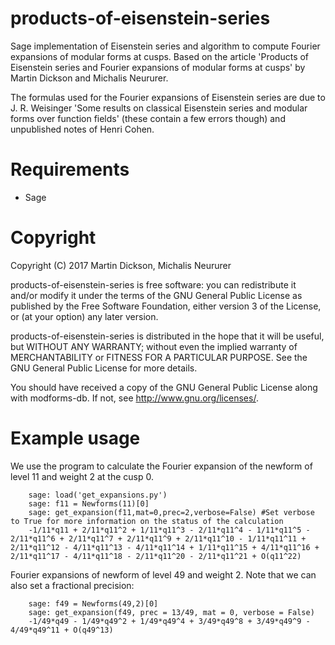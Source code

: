 products-of-eisenstein-series
===========

Sage implementation of Eisenstein series and algorithm to compute Fourier expansions of modular forms at cusps.
Based on the article 'Products of Eisenstein series and Fourier expansions of modular forms at cusps' by Martin Dickson and Michalis Neururer.

The formulas used for the Fourier expansions of Eisenstein series are due to J. R. Weisinger 'Some results on classical Eisenstein series and modular forms over function fields' (these contain a few errors though) and unpublished notes of Henri Cohen.

Requirements
============

* Sage

Copyright
===========
Copyright (C) 2017 Martin Dickson, Michalis Neururer

products-of-eisenstein-series is free software: you can redistribute it and/or modify
it under the terms of the GNU General Public License as published by
the Free Software Foundation, either version 3 of the License, or
(at your option) any later version.

products-of-eisenstein-series is distributed in the hope that it will be useful,
but WITHOUT ANY WARRANTY; without even the implied warranty of
MERCHANTABILITY or FITNESS FOR A PARTICULAR PURPOSE.  See the
GNU General Public License for more details.

You should have received a copy of the GNU General Public License
along with modforms-db.  If not, see <http://www.gnu.org/licenses/>.

Example usage
==============

We use the program to calculate the Fourier expansion of the newform of level 11 and weight 2 at the cusp 0.
```
    sage: load('get_expansions.py')
    sage: f11 = Newforms(11)[0]
    sage: get_expansion(f11,mat=0,prec=2,verbose=False) #Set verbose to True for more information on the status of the calculation
    -1/11*q11 + 2/11*q11^2 + 1/11*q11^3 - 2/11*q11^4 - 1/11*q11^5 - 2/11*q11^6 + 2/11*q11^7 + 2/11*q11^9 + 2/11*q11^10 - 1/11*q11^11 + 2/11*q11^12 - 4/11*q11^13 - 4/11*q11^14 + 1/11*q11^15 + 4/11*q11^16 + 2/11*q11^17 - 4/11*q11^18 - 2/11*q11^20 - 2/11*q11^21 + O(q11^22)
```
Fourier expansions of newform of level 49 and weight 2. Note that we can also set a fractional precision:
```
    sage: f49 = Newforms(49,2)[0]
    sage: get_expansion(f49, prec = 13/49, mat = 0, verbose = False)
    -1/49*q49 - 1/49*q49^2 + 1/49*q49^4 + 3/49*q49^8 + 3/49*q49^9 - 4/49*q49^11 + O(q49^13)
```
